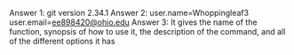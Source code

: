 Answer 1: git version 2.34.1
Answer 2: user.name=Whoppingleaf3
user.email=ee898420@ohio.edu
Answer 3: It gives the name of the function, synopsis of how to use it, the description of the command, and all of the different options it has